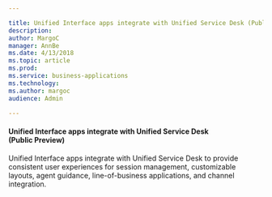 ```yaml
---

title: Unified Interface apps integrate with Unified Service Desk (Public Preview)
description: 
author: MargoC
manager: AnnBe
ms.date: 4/13/2018
ms.topic: article
ms.prod: 
ms.service: business-applications
ms.technology: 
ms.author: margoc
audience: Admin

---
```

#### Unified Interface apps integrate with Unified Service Desk (Public Preview)



Unified Interface apps integrate with Unified Service Desk to provide consistent
user experiences for session management, customizable layouts, agent guidance,
line-of-business applications, and channel integration.
